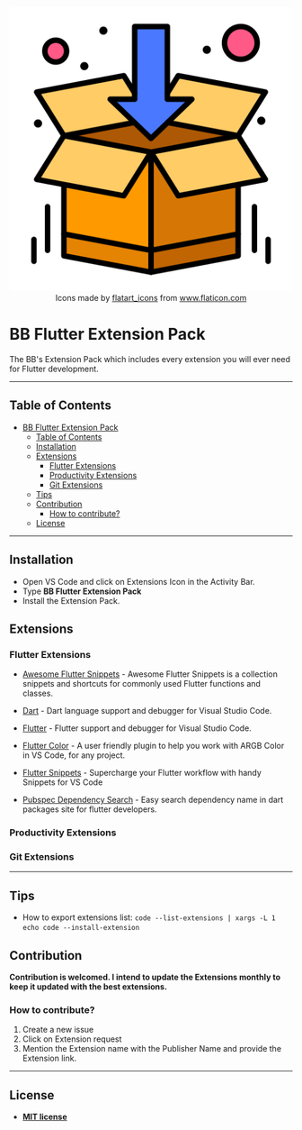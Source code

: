 <div align="center"> <a href="https://github.com/nepaul/bb-flutter-extension-pack"><img src="images/open-box.png" title="BB Flutter Extension Pack" alt="BB Flutter Extension Pack"></a><div>Icons made by <a href="https://www.flaticon.com/authors/flatart-icons" title="flatart_icons">flatart_icons</a> from <a href="https://www.flaticon.com/" title="Flaticon">www.flaticon.com</a></div></div>

# BB Flutter Extension Pack

 The BB's Extension Pack which includes every extension you will ever need for Flutter development.

 ---

## Table of Contents

- [BB Flutter Extension Pack](#bb-flutter-extension-pack)
  - [Table of Contents](#table-of-contents)
  - [Installation](#installation)
  - [Extensions](#extensions)
    - [Flutter Extensions](#flutter-extensions)
    - [Productivity Extensions](#productivity-extensions)
    - [Git Extensions](#git-extensions)
  - [Tips](#tips)
  - [Contribution](#contribution)
    - [How to contribute?](#how-to-contribute)
  - [License](#license)

---

## Installation

- Open VS Code and click on Extensions Icon in the Activity Bar.
- Type **BB Flutter Extension Pack**
- Install the Extension Pack.

## Extensions

### Flutter Extensions

- [Awesome Flutter Snippets](https://marketplace.visualstudio.com/items?itemName=Nash.awesome-flutter-snippets) - Awesome Flutter Snippets is a collection snippets and shortcuts for commonly used Flutter functions and classes.

- [Dart](https://marketplace.visualstudio.com/items?itemName=Dart-Code.dart-code) - Dart language support and debugger for Visual Studio Code.

- [Flutter](https://marketplace.visualstudio.com/items?itemName=Dart-Code.flutter) - Flutter support and debugger for Visual Studio Code.

- [Flutter Color](https://marketplace.visualstudio.com/items?itemName=circlecodesolution.ccs-flutter-color) - A user friendly plugin to help you work with ARGB Color in VS Code, for any project.

- [Flutter Snippets](https://marketplace.visualstudio.com/items?itemName=MarufHassan.flutter-snippets) - Supercharge your Flutter workflow with handy Snippets for VS Code

- [Pubspec Dependency Search](https://marketplace.visualstudio.com/items?itemName=everettjf.pubspec-dependency-search) - Easy search dependency name in dart packages site for flutter developers.

### Productivity Extensions

### Git Extensions

---

## Tips

- How to export extensions list: `code --list-extensions | xargs -L 1 echo code --install-extension`

## Contribution

 **Contribution is welcomed. I intend to update the Extensions monthly to keep it updated with the best extensions.**

### How to contribute?

1. Create a new issue
1. Click on Extension request
1. Mention the Extension name with the Publisher Name and provide the Extension link.

---

## License

- **[MIT license](https://github.com/nepaul/bb-flutter-extension-pack/blob/master/LICENSE)**
